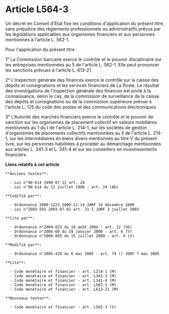 # Article L564-3

Un décret en Conseil d'Etat fixe les conditions d'application du présent titre, sans préjudice des règlements professionnels
ou administratifs prévus par les législations applicables aux organismes financiers et aux personnes mentionnés à l'article
L. 562-1.

Pour l'application du présent titre :

1° La Commission bancaire exerce le contrôle et le pouvoir disciplinaire sur les entreprises mentionnées au 5 de l'article L.
562-1. Elle peut prononcer les sanctions prévues à l'article L. 613-21.

2° L'inspection générale des finances exerce le contrôle sur la caisse des dépôts et consignations et les services financiers
de La Poste. Le résultat des investigations de l'inspection générale des finances est porté à la connaissance, selon le cas,
de la commission de surveillance de la caisse des dépôts et consignations ou de la commission supérieure prévue à l'article
L. 125 du code des postes et des communications électroniques.

3° L'Autorité des marchés financiers exerce le contrôle et le pouvoir de sanction sur les organismes de placement collectif
en valeurs mobilières mentionnés au 1 du I de l'article L. 214-1, sur les sociétés de gestion d'organismes de placements
collectifs mentionnées au II de l'article L. 214-1, sur les intermédiaires en biens divers mentionnés au titre V du présent
livre, sur les personnes habilitées à procéder au démarchage mentionnées aux articles L. 341-3 et L. 341-4 et sur les
conseillers en investissements financiers.

**Liens relatifs à cet article**

	**Anciens textes**:

	  - Loi n°90-614 1990-07-12 art. 24
	  - Loi n°90-614 du 12 juillet 1990 - art. 24 (Ab)

	**Codifié par**:

	  - Ordonnance 2000-1223 2000-12-14 JORF 16 décembre 2000
	  - Loi n°2003-591 2003-07-02 art. 31 I JORF 3 juillet 2003

	**Cité par**:

	  - Ordonnance n°2004-823 du 19 août 2004 - art. 12 (VD)
	  - Ordonnance n°2006-60 du 19 janvier 2006 - art. 6 (V)
	  - Ordonnance n°2009-865 du 15 juillet 2009 - art. 4 (V)

	**Modifié par**:

	  - Ordonnance n°2005-429 du 6 mai 2005 - art. 74 () JORF 7 mai 2005

	**Cite**:

	  - Code monétaire et financier - art. L214-1 (M)
	  - Code monétaire et financier - art. L341-3 (M)
	  - Code monétaire et financier - art. L341-4 (M)
	  - Code monétaire et financier - art. L562-1 (M)
	  - Code monétaire et financier - art. L613-21 (M)

	**Nouveaux textes**:

	  - Code monétaire et financier - art. L565-3 (V)
